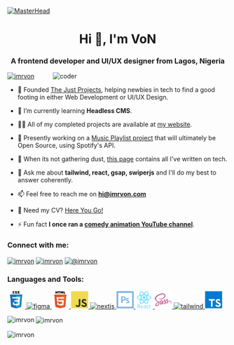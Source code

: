 [![MasterHead](https://repository-images.githubusercontent.com/588181932/e36ec678-7984-4cdd-8e4c-a3932772ff8e)](https://imrvon.com)
<h1 align="center">Hi 👋, I'm VoN</h1>
<h3 align="center">A frontend developer and UI/UX designer from Lagos, Nigeria</h3>
<img align="right" alt="coder" width="400" src="https://camo.githubusercontent.com/cae12fddd9d6982901d82580bdf321d81fb299141098ca1c2d4891870827bf17/68747470733a2f2f6d69726f2e6d656469756d2e636f6d2f6d61782f313336302f302a37513379765349765f7430696f4a2d5a2e676966">

<p align="left"> <a href="https://twitter.com/imrvon" target="blank"><img src="https://img.shields.io/twitter/follow/imrvon?logo=twitter&style=for-the-badge" alt="imrvon" /></a> </p>

- 🔭 Founded [The Just Projects](https://thejustprojects.com), helping newbies in tech to find a good footing in either Web Development or UI/UX Design.

- 🌱 I’m currently learning **Headless CMS**.

- 👨‍💻 All of my completed projects are available at [my website](https://imrvon.com).

- 👷 Presently working on a [Music Playlist project](https://github.com/imrvon/for-you) that will ultimately be Open Source, using Spotify's API.

- 📝 When its not gathering dust, [this page](https://imrvon.com/blog.html) contains all I've written on tech.

- 💬 Ask me about **tailwind, react, gsap, swiperjs** and I'll do my best to answer coherently.

- 📫 Feel free to reach me on **hi@imrvon.com**

- 📄 Need my CV? [Here You Go!](https://imrvon.com/portfolio.pdf)

- ⚡ Fun fact **I once ran a [comedy animation YouTube channel](https://www.youtube.com/watch?v=rSunRvIuyrk)**.

<h3 align="left">Connect with me:</h3>
<p align="left">
<a href="https://twitter.com/imrvon" target="blank"><img align="center" src="https://raw.githubusercontent.com/rahuldkjain/github-profile-readme-generator/master/src/images/icons/Social/twitter.svg" alt="imrvon" height="30" width="40" /></a>
<a href="https://linkedin.com/in/imrvon" target="blank"><img align="center" src="https://raw.githubusercontent.com/rahuldkjain/github-profile-readme-generator/master/src/images/icons/Social/linked-in-alt.svg" alt="imrvon" height="30" width="40" /></a>
<a href="https://www.youtube.com/@thejustprojects" target="blank"><img align="center" src="https://raw.githubusercontent.com/rahuldkjain/github-profile-readme-generator/master/src/images/icons/Social/youtube.svg" alt="@imrvon" height="30" width="40" /></a>
</p>

<h3 align="left">Languages and Tools:</h3>
<p align="left"> <a href="https://www.w3schools.com/css/" target="_blank" rel="noreferrer"> <img src="https://raw.githubusercontent.com/devicons/devicon/master/icons/css3/css3-original-wordmark.svg" alt="css3" width="40" height="40"/> </a> <a href="https://www.figma.com/" target="_blank" rel="noreferrer"> <img src="https://www.vectorlogo.zone/logos/figma/figma-icon.svg" alt="figma" width="40" height="40"/> </a> <a href="https://www.w3.org/html/" target="_blank" rel="noreferrer"> <img src="https://raw.githubusercontent.com/devicons/devicon/master/icons/html5/html5-original-wordmark.svg" alt="html5" width="40" height="40"/> </a> <a href="https://developer.mozilla.org/en-US/docs/Web/JavaScript" target="_blank" rel="noreferrer"> <img src="https://raw.githubusercontent.com/devicons/devicon/master/icons/javascript/javascript-original.svg" alt="javascript" width="40" height="40"/> </a> <a href="https://nextjs.org/" target="_blank" rel="noreferrer"> <img src="https://cdn.worldvectorlogo.com/logos/nextjs-2.svg" alt="nextjs" width="40" height="40"/> </a> <a href="https://www.photoshop.com/en" target="_blank" rel="noreferrer"> <img src="https://raw.githubusercontent.com/devicons/devicon/master/icons/photoshop/photoshop-line.svg" alt="photoshop" width="40" height="40"/> </a> <a href="https://reactjs.org/" target="_blank" rel="noreferrer"> <img src="https://raw.githubusercontent.com/devicons/devicon/master/icons/react/react-original-wordmark.svg" alt="react" width="40" height="40"/> </a> <a href="https://sass-lang.com" target="_blank" rel="noreferrer"> <img src="https://raw.githubusercontent.com/devicons/devicon/master/icons/sass/sass-original.svg" alt="sass" width="40" height="40"/> </a> <a href="https://tailwindcss.com/" target="_blank" rel="noreferrer"> <img src="https://www.vectorlogo.zone/logos/tailwindcss/tailwindcss-icon.svg" alt="tailwind" width="40" height="40"/> </a> <a href="https://www.typescriptlang.org/" target="_blank" rel="noreferrer"> <img src="https://raw.githubusercontent.com/devicons/devicon/master/icons/typescript/typescript-original.svg" alt="typescript" width="40" height="40"/> </a> </p>

<p><img align="left" src="https://github-readme-stats.vercel.app/api/top-langs?username=imrvon&show_icons=true&locale=en&layout=compact" alt="imrvon" /></p>

<p>&nbsp;<img align="center" src="https://github-readme-stats.vercel.app/api?username=imrvon&show_icons=true&locale=en" alt="imrvon" /></p>

<p><img align="center" src="https://github-readme-streak-stats.herokuapp.com/?user=imrvon&" alt="imrvon" /></p>
